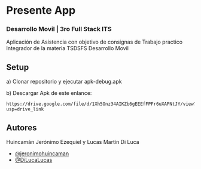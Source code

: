 # Presente App
### Desarrollo Movil | 3ro Full Stack ITS
 Aplicación de Asistencia con objetivo de consignas de Trabajo practico Integrador de la materia TSDSFS Desarrollo Movil

## Setup

a) Clonar repositorio y ejecutar apk-debug.apk

b) Descargar Apk de este enlance:

```url
https://drive.google.com/file/d/1Xh5Onz34AIKZb6gEEEfFPFr6uXAPNtJY/view?usp=drive_link
```

## Autores
Huincamán Jerónimo Ezequiel y Lucas Martín Di Luca
- [@jeronimohuincaman](https://github.com/jeronimohuincaman)
- [@DiLucaLucas](https://github.com/DiLucaLucas)
